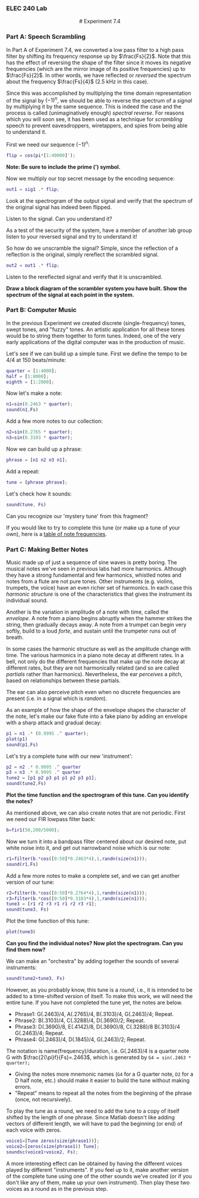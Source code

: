 ### ELEC 240 Lab
<center>
# Experiment 7.4</center>

### Part A: Speech Scrambling

In Part A of Experiment 7.4, we converted a low pass filter to a high pass filter by shifting its frequency response up by $\frac{Fs}{2}$. Note that this has the effect of reversing the shape of the filter since it moves its negative frequencies (which are the mirror image of its positive frequencies) up to $\frac{Fs}{2}$. In other words, we have reflected or *reversed* the spectrum about the frequency $\frac{Fs}{4}$ (2.5 kHz in this case).  

Since this was accomplished by multiplying the time domain representation of the signal by $(-1)^{n}$, we should be able to reverse the spectrum of a *signal* by multiplying it by the same sequence. This is indeed the case and the process is called (unimaginatively enough) *spectral reverse*. For reasons which you will soon see, it has been used as a technique for *scrambling* speech to prevent eavesdroppers, wiretappers, and spies from being able to understand it.  

First we need our sequence $(-1)^{n}$:  
```matlab
flip = cos(pi*[1:40000]'); 
```  

**Note: Be sure to include the prime (') symbol.**  

Now we multiply our top secret message by the encoding sequence:  
```matlab
out1 = sig1 .* flip;  
```  

Look at the spectrogram of the output signal and verify that the spectrum of the original signal has indeed been flipped.  

Listen to the signal. Can you understand it?  

As a test of the security of the system, have a member of another lab group listen to your reversed signal and try to understand it!  

So how do we unscramble the signal? Simple, since the reflection of a reflection is the original, simply rereflect the scrambled signal.  
```matlab
out2 = out1 .* flip;
```  

Listen to the rereflected signal and verify that it is unscrambled.  

**Draw a block diagram of the scrambler system you have built. Show the spectrum of the signal at each point in the system.**  

### Part B: Computer Music

In the previous Experiment we created discrete (single-frequency) tones, swept tones, and "fuzzy" tones. An artistic application for all these tones would be to string them together to form tunes. Indeed, one of the very early applications of the digital computer was in the production of music.  

Let's see if we can build up a simple tune. First we define the tempo to be 4/4 at 150 beats/minute:  
```matlab
quarter = [1:4000];
half = [1:8000];
eighth = [1:2000];
```  

Now let's make a note:  
```matlab
n1=sin(0.2463 * quarter);
sound(n1,Fs)
```  

Add a few more notes to our collection:  
```matlab
n2=sin(0.2765 * quarter);
n3=sin(0.3103 * quarter);
```  

Now we can build up a phrase:  
```matlab
phrase = [n1 n2 n3 n1];
```  

Add a repeat:  
```matlab
tune = [phrase phrase];
```  

Let's check how it sounds:  
```matlab
sound(tune, Fs)
```  

Can you recognize our 'mystery tune' from this fragment?  

If you would like to try to complete this tune (or make up a tune of your own), here is a <a href=../file.35>table of note frequencies</a>.

### Part C: Making Better Notes


Music made up of just a sequence of sine waves is pretty boring. The musical notes we've seen in previous labs had more harmonics. Although they have a strong fundamental and few harmonics, whistled notes and notes from a flute are not pure tones. Other instruments (e.g. violins, trumpets, the voice) have an even richer set of harmonics. In each case this *harmonic structure* is one of the characteristics that gives the instrument its individual sound.  

Another is the variation in amplitude of a note with time, called the *envelope*. A note from a piano begins abruptly when the hammer strikes the string, then gradually decays away. A note from a trumpet can begin very softly, build to a loud *forte*, and sustain until the trumpeter runs out of breath.  

In some cases the harmonic structure as well as the amplitude change with time. The various harmonics in a piano note decay at different rates. In a bell, not only do the different frequencies that make up the note decay at different rates, but they are not harmonically related (and so are called *partials* rather than harmonics). Nevertheless, the ear *perceives* a pitch, based on relationships between these partials.  

The ear can also perceive pitch even when no discrete frequencies are present (i.e. in a signal which is *random*).  

As an example of how the shape of the envelope shapes the character of the note, let's make our fake flute into a fake piano by adding an envelope with a sharp attack and gradual decay:  
```matlab
p1 = n1 .* (0.9995 .^ quarter);
plot(p1)
sound(p1,Fs)
```  

Let's try a complete tune with our new 'instrument':  
```matlab
p2 = n2 .* 0.9995 .^ quarter
p3 = n3 .* 0.9995 .^ quarter
tune2 = [p1 p2 p3 p1 p1 p2 p3 p1];
sound(tune2,Fs)
```  

**Plot the time function and the spectrogram of this tune. Can you identify the notes?**  

As mentioned above, we can also create notes that are not periodic. First we need our FIR lowpass filter back:  
```matlab
b=fir1(50,200/5000);
```  

Now we turn it into a bandpass filter centered about our desired note, put white noise into it, and get out narrowband noise which is our note:  
```matlab
r1=filter(b.*cos([0:50]*0.2463*4),1,randn(size(n1)));
sound(r1,Fs)
```  

Add a few more notes to make a complete set, and we can get another version of our tune:  
```matlab
r2=filter(b.*cos([0:50]*0.2764*4),1,randn(size(n1)));
r3=filter(b.*cos([0:50]*0.3103*4),1,randn(size(n1)));
tune3 = [r1 r2 r3 r1 r1 r2 r3 r1];
sound(tune3, Fs)
```  

Plot the time function of this tune:  
```matlab
plot(tune3)
```  

**Can you find the individual notes? Now plot the spectrogram. Can you find them now?**  

We can make an "orchestra" by adding together the sounds of several instruments:  
```matlab
sound(tune2+tune3, Fs)
```  

However, as you probably know, this tune is a *round*, i.e., it is intended to be added to a time-shifted version of itself. To make this work, we will need the entire tune. If you have not completed the tune yet, the notes are below.  

* Phrase1: G(.2463)/4, A(.2765)/4, B(.3103)/4, G(.2463)/4; Repeat.
* Phrase2: B(.3103)/4, C(.3288)/4, D(.3690)/2; Repeat.
* Phrase3: D(.3690)/8, E(.4142)/8, D(.3690)/8, C(.3288)/8 B(.3103)/4 G(.2463)/4; Repeat.
* Phrase4: G(.2463)/4, D(.1845)/4, G(.2463)/2; Repeat.  

The notation is name(frequency)/duration, i.e. G(.2463)/4 is a quarter note G with $\frac{2{\pi}f}{Fs}=.2463$, which is generated by ```G4 = sin(.2463 * quarter);```  

* Giving the notes more mnemonic names (```G4``` for a G quarter note, ```D2``` for a D half note, etc.) should make it easier to build the tune without making errors.
* "Repeat" means to repeat all the notes from the beginning of the phrase (once, not recursively).  

To play the tune as a round, we need to add the tune to a copy of itself shifted by the length of one phrase. Since Matlab doesn't like adding vectors of different length, we will have to pad the beginning (or end) of each voice with zeros.  
```matlab
voice1=[Tune zeros(size(phrase1))];
voice2=[zeros(size(phrase1)) Tune];
soundsc(voice1+voice2, Fs);
```  

A more interesting effect can be obtained by having the different voices played by different "instruments". If you feel up to it, make another version of the complete tune using one of the other sounds we've created (or if you don't like any of them, make up your own instrument). Then play these two voices as a round as in the previous step.
